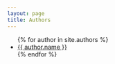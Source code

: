 ```yaml
---
layout: page
title: Authors
---
```


<ul>
    {% for author in site.authors %}
        <li>
            <a href="{{ author.url | relative_url }}">{{ author.name }}</a>
        </li>
    {% endfor %}
</ul>
